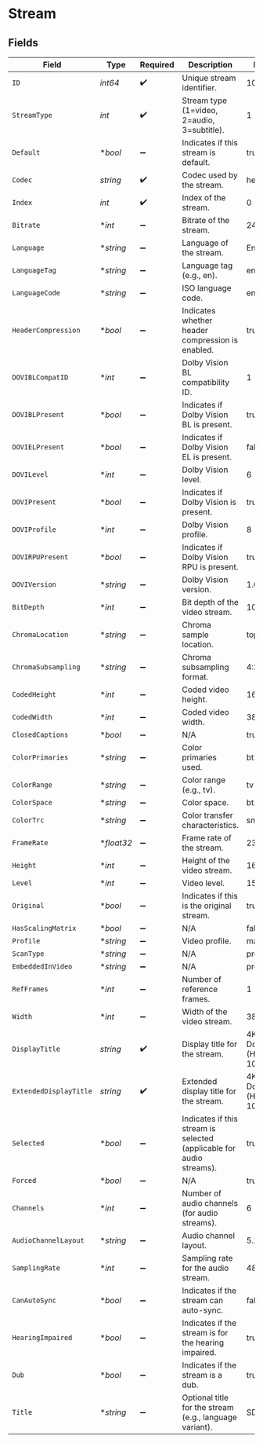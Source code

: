 # Stream


## Fields

| Field                                                                | Type                                                                 | Required                                                             | Description                                                          | Example                                                              |
| -------------------------------------------------------------------- | -------------------------------------------------------------------- | -------------------------------------------------------------------- | -------------------------------------------------------------------- | -------------------------------------------------------------------- |
| `ID`                                                                 | *int64*                                                              | :heavy_check_mark:                                                   | Unique stream identifier.                                            | 1002625                                                              |
| `StreamType`                                                         | *int*                                                                | :heavy_check_mark:                                                   | Stream type (1=video, 2=audio, 3=subtitle).                          | 1                                                                    |
| `Default`                                                            | **bool*                                                              | :heavy_minus_sign:                                                   | Indicates if this stream is default.                                 | true                                                                 |
| `Codec`                                                              | *string*                                                             | :heavy_check_mark:                                                   | Codec used by the stream.                                            | hevc                                                                 |
| `Index`                                                              | *int*                                                                | :heavy_check_mark:                                                   | Index of the stream.                                                 | 0                                                                    |
| `Bitrate`                                                            | **int*                                                               | :heavy_minus_sign:                                                   | Bitrate of the stream.                                               | 24743                                                                |
| `Language`                                                           | **string*                                                            | :heavy_minus_sign:                                                   | Language of the stream.                                              | English                                                              |
| `LanguageTag`                                                        | **string*                                                            | :heavy_minus_sign:                                                   | Language tag (e.g., en).                                             | en                                                                   |
| `LanguageCode`                                                       | **string*                                                            | :heavy_minus_sign:                                                   | ISO language code.                                                   | eng                                                                  |
| `HeaderCompression`                                                  | **bool*                                                              | :heavy_minus_sign:                                                   | Indicates whether header compression is enabled.                     | true                                                                 |
| `DOVIBLCompatID`                                                     | **int*                                                               | :heavy_minus_sign:                                                   | Dolby Vision BL compatibility ID.                                    | 1                                                                    |
| `DOVIBLPresent`                                                      | **bool*                                                              | :heavy_minus_sign:                                                   | Indicates if Dolby Vision BL is present.                             | true                                                                 |
| `DOVIELPresent`                                                      | **bool*                                                              | :heavy_minus_sign:                                                   | Indicates if Dolby Vision EL is present.                             | false                                                                |
| `DOVILevel`                                                          | **int*                                                               | :heavy_minus_sign:                                                   | Dolby Vision level.                                                  | 6                                                                    |
| `DOVIPresent`                                                        | **bool*                                                              | :heavy_minus_sign:                                                   | Indicates if Dolby Vision is present.                                | true                                                                 |
| `DOVIProfile`                                                        | **int*                                                               | :heavy_minus_sign:                                                   | Dolby Vision profile.                                                | 8                                                                    |
| `DOVIRPUPresent`                                                     | **bool*                                                              | :heavy_minus_sign:                                                   | Indicates if Dolby Vision RPU is present.                            | true                                                                 |
| `DOVIVersion`                                                        | **string*                                                            | :heavy_minus_sign:                                                   | Dolby Vision version.                                                | 1.0                                                                  |
| `BitDepth`                                                           | **int*                                                               | :heavy_minus_sign:                                                   | Bit depth of the video stream.                                       | 10                                                                   |
| `ChromaLocation`                                                     | **string*                                                            | :heavy_minus_sign:                                                   | Chroma sample location.                                              | topleft                                                              |
| `ChromaSubsampling`                                                  | **string*                                                            | :heavy_minus_sign:                                                   | Chroma subsampling format.                                           | 4:2:0                                                                |
| `CodedHeight`                                                        | **int*                                                               | :heavy_minus_sign:                                                   | Coded video height.                                                  | 1608                                                                 |
| `CodedWidth`                                                         | **int*                                                               | :heavy_minus_sign:                                                   | Coded video width.                                                   | 3840                                                                 |
| `ClosedCaptions`                                                     | **bool*                                                              | :heavy_minus_sign:                                                   | N/A                                                                  | true                                                                 |
| `ColorPrimaries`                                                     | **string*                                                            | :heavy_minus_sign:                                                   | Color primaries used.                                                | bt2020                                                               |
| `ColorRange`                                                         | **string*                                                            | :heavy_minus_sign:                                                   | Color range (e.g., tv).                                              | tv                                                                   |
| `ColorSpace`                                                         | **string*                                                            | :heavy_minus_sign:                                                   | Color space.                                                         | bt2020nc                                                             |
| `ColorTrc`                                                           | **string*                                                            | :heavy_minus_sign:                                                   | Color transfer characteristics.                                      | smpte2084                                                            |
| `FrameRate`                                                          | **float32*                                                           | :heavy_minus_sign:                                                   | Frame rate of the stream.                                            | 23.976                                                               |
| `Height`                                                             | **int*                                                               | :heavy_minus_sign:                                                   | Height of the video stream.                                          | 1602                                                                 |
| `Level`                                                              | **int*                                                               | :heavy_minus_sign:                                                   | Video level.                                                         | 150                                                                  |
| `Original`                                                           | **bool*                                                              | :heavy_minus_sign:                                                   | Indicates if this is the original stream.                            | true                                                                 |
| `HasScalingMatrix`                                                   | **bool*                                                              | :heavy_minus_sign:                                                   | N/A                                                                  | false                                                                |
| `Profile`                                                            | **string*                                                            | :heavy_minus_sign:                                                   | Video profile.                                                       | main 10                                                              |
| `ScanType`                                                           | **string*                                                            | :heavy_minus_sign:                                                   | N/A                                                                  | progressive                                                          |
| `EmbeddedInVideo`                                                    | **string*                                                            | :heavy_minus_sign:                                                   | N/A                                                                  | progressive                                                          |
| `RefFrames`                                                          | **int*                                                               | :heavy_minus_sign:                                                   | Number of reference frames.                                          | 1                                                                    |
| `Width`                                                              | **int*                                                               | :heavy_minus_sign:                                                   | Width of the video stream.                                           | 3840                                                                 |
| `DisplayTitle`                                                       | *string*                                                             | :heavy_check_mark:                                                   | Display title for the stream.                                        | 4K DoVi/HDR10 (HEVC Main 10)                                         |
| `ExtendedDisplayTitle`                                               | *string*                                                             | :heavy_check_mark:                                                   | Extended display title for the stream.                               | 4K DoVi/HDR10 (HEVC Main 10)                                         |
| `Selected`                                                           | **bool*                                                              | :heavy_minus_sign:                                                   | Indicates if this stream is selected (applicable for audio streams). | true                                                                 |
| `Forced`                                                             | **bool*                                                              | :heavy_minus_sign:                                                   | N/A                                                                  | true                                                                 |
| `Channels`                                                           | **int*                                                               | :heavy_minus_sign:                                                   | Number of audio channels (for audio streams).                        | 6                                                                    |
| `AudioChannelLayout`                                                 | **string*                                                            | :heavy_minus_sign:                                                   | Audio channel layout.                                                | 5.1(side)                                                            |
| `SamplingRate`                                                       | **int*                                                               | :heavy_minus_sign:                                                   | Sampling rate for the audio stream.                                  | 48000                                                                |
| `CanAutoSync`                                                        | **bool*                                                              | :heavy_minus_sign:                                                   | Indicates if the stream can auto-sync.                               | false                                                                |
| `HearingImpaired`                                                    | **bool*                                                              | :heavy_minus_sign:                                                   | Indicates if the stream is for the hearing impaired.                 | true                                                                 |
| `Dub`                                                                | **bool*                                                              | :heavy_minus_sign:                                                   | Indicates if the stream is a dub.                                    | true                                                                 |
| `Title`                                                              | **string*                                                            | :heavy_minus_sign:                                                   | Optional title for the stream (e.g., language variant).              | SDH                                                                  |